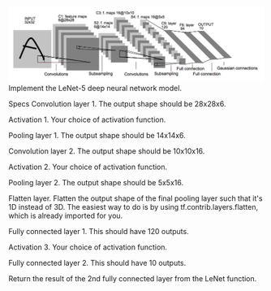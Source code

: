 ![LeNet-5 Architecture](lenet.png)
Implement the LeNet-5 deep neural network model.

Specs
Convolution layer 1. The output shape should be 28x28x6.

Activation 1. Your choice of activation function.

Pooling layer 1. The output shape should be 14x14x6.

Convolution layer 2. The output shape should be 10x10x16.

Activation 2. Your choice of activation function.

Pooling layer 2. The output shape should be 5x5x16.

Flatten layer. Flatten the output shape of the final pooling layer such that it's 1D instead of 3D. The easiest way to do is by using tf.contrib.layers.flatten, which is already imported for you.

Fully connected layer 1. This should have 120 outputs.

Activation 3. Your choice of activation function.

Fully connected layer 2. This should have 10 outputs.

Return the result of the 2nd fully connected layer from the LeNet function.
